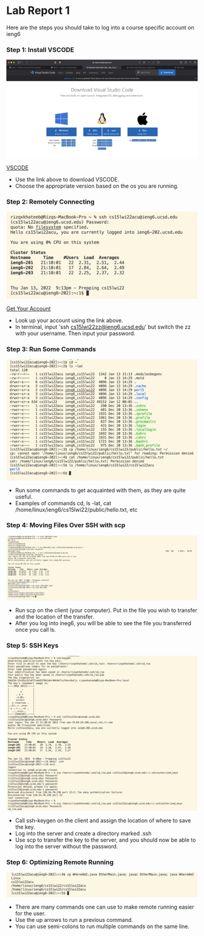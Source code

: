 # Lab Report 1

Here are the steps you should take to log into a course specific account on ieng6

### Step 1: Install VSCODE

![](downloadingVSCode.png)

[VSCODE](https://code.visualstudio.com/Download)

- Use the link above to download VSCODE.
- Choose the appropriate version based on the os you are running.

### Step 2: Remotely Connecting

![](remotelyConnecting.png)

[Get Your Account](https://sdacs.ucsd.edu/~icc/index.php)

- Look up your account using the link above.
- In terminal, input 'ssh cs15lwi22zz@ieng6.ucsd.edu' but switch the zz with your username. Then input your password.

### Step 3: Run Some Commands

![](TryingCommands.png)

- Run some commands to get acquainted with them, as they are quite useful.
- Examples of commands cd, ls -lat, cat /home/linux/ieng6/cs15lwi22/public/hello.txt, etc

### Step 4: Moving Files Over SSH with scp

![](MovingFilesScp.png)

- Run scp on the client (your computer). Put in the file you wish to transfer and the location of the transfer.
- After you log into ineg6, you will be able to see the file you transferred once you call ls.

### Step 5: SSH Keys

![](SSHKey.png)

- Call ssh-keygen on the client and assign the location of where to save the key.
- Log into the server and create a directory marked .ssh
- Use scp to transfer the key to the server, and you should now be able to log into the server without the password.

### Step 6: Optimizing Remote Running

![](OptimizeRemoteRunning.png)

- There are many commands one can use to make remote running easier for the user.
- Use the up arrows to run a previous command.
- You can use semi-colons to run multiple commands on the same line.